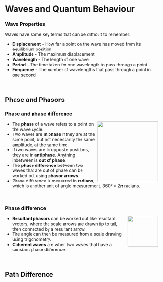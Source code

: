 # Waves and Quantum Behaviour

### Wave Properties
Waves have some key terms that can be difficult to remember:
- **Displacement** - How far a point on the wave has moved from its equilibrium position
- **Amplitude** - The maximum displacement
- **Wavelength** - The length of one wave
- **Period** - The time taken for one wavelength to pass through a point
- **Frequency** - The number of wavelengths that pass through a point in one second

<br>

## Phase and Phasors

### Phase and phase difference
<img src="https://user-images.githubusercontent.com/90699946/172551148-ce5f0555-4b62-4374-bf99-6d8a0a763c83.png" align="right" width="200px"/>

- The **phase** of a wave refers to a point on the wave cycle.
- Two waves are **in phase** if they are at the same point, but not necessarily the same amplitude, at the same time.
- If two waves are in opposite positions, they are in **antiphase**. Anything inbetween is **out of phase**.
- The **phase difference** between two waves that are out of phase can be worked out using **phasor arrows**.
- Phase difference is measured in **radians**, which is another unit of angle measurement. 360° = 2𝝅 radians.

<br clear="right"/>

### Phase difference
<img src="https://user-images.githubusercontent.com/90699946/172553848-cf1cda0e-4884-412a-a54c-8f2f966faa66.png" align="right" width="100px"/>

- **Resultant phasors** can be worked out like resultant vectors, where the scale arrows are drawn tip to tail, then connected by a resultant arrow.
- The angle can then be measured from a scale drawing using trigonometry.
- **Coherent waves** are when two waves that have a constant phase difference.

<br clear="right"/>

## Path Difference




















